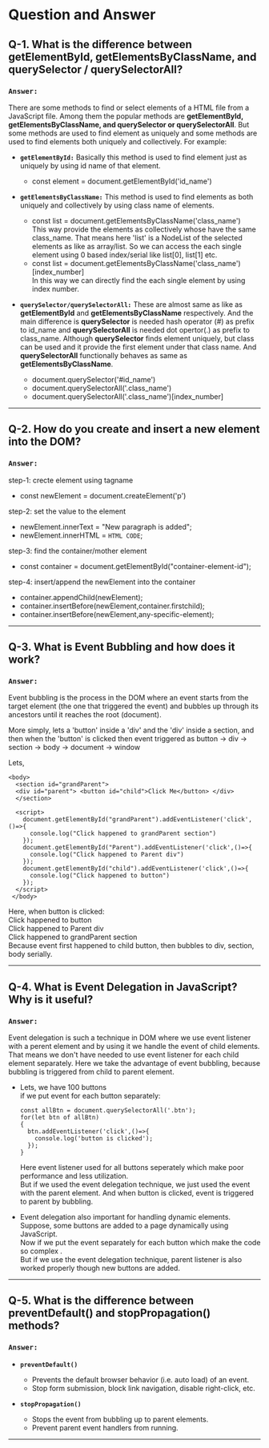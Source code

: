 #  Question and Answer

## Q-1. What is the difference between **getElementById, getElementsByClassName, and querySelector / querySelectorAll**?

### `Answer:`

There are some methods to find or select elements of a HTML file from a JavaScript file. Among them the popular methods are **getElementById, getElementsByClassName, and querySelector or querySelectorAll**. But some methods are used to find element as uniquely and some methods are used to find elements both uniquely and collectively. For example: <br>
- **`getElementById:`** Basically this method is used to find element just as uniquely by using id name of that element. <br>
  - const element = document.getElementById('id_name')<br>
- **`getElementsByClassName:`** This method is used to find elements as both uniquely and collectively by using class name of elements.<br>
  - const list = document.getElementsByClassName('class_name') <br>
  This way provide the elements as collectively whose have the same class_name. That means here 'list' is a NodeList of the selected elements as like as array/list. So we can access the each single element using 0 based index/serial like list[0], list[1] etc.
  - const list = document.getElementsByClassName('class_name')[index_number] <br>
In this way we can directly find the each single element by using index number.

- **`querySelector/querySelectorAll:`** These are almost same as like as **getElementById** and **getElementsByClassName** respectively. And the main difference is **querySelector** is needed hash operator (#) as prefix to id_name and **querySelectorAll** is needed dot opertor(.) as prefix to class_name. Although **querySelector** finds element uniquely, but class can be used and it provide the first element under that class name. And **querySelectorAll** functionally behaves as same as **getElementsByClassName**. <br>
  - document.querySelector('#id_name')
  - document.querySelectorAll('.class_name')
  - document.querySelectorAll('.class_name')[index_number]

---

## Q-2. How do you **create and insert a new element into the DOM**?

### `Answer:`

step-1: crecte element using tagname <br>
- const newElement = document.createElement('p')

step-2: set the value to the element <br>
- newElement.innerText = "New paragraph is added";
- newElement.innerHTML = `HTML CODE`;

step-3: find the container/mother element <br>
- const container = document.getElementById("container-element-id");

step-4: insert/append the newElement into the container <br>
- container.appendChild(newElement);
- container.insertBefore(newElement,container.firstchild);
- container.insertBefore(newElement,any-specific-element);

---

## Q-3. What is **Event Bubbling** and how does it work?

### `Answer:`

Event bubbling is the process in the DOM where an event starts from the target element (the one that triggered the event) and bubbles up through its ancestors until it reaches the root (document). 

More simply, lets a 'button' inside a 'div' and the 'div' inside a section, and then when the 'button' is clicked then event triggered as button -> div -> section -> body -> document -> window

Lets,
```
<body>
  <section id="grandParent"> 
  <div id="parent"> <button id="child">Click Me</button> </div> 
  </section>

  <script>
    document.getElementById("grandParent").addEventListener('click',()=>{
      console.log("Click happened to grandParent section")
    });
    document.getElementById("Parent").addEventListener('click',()=>{
      console.log("Click happened to Parent div")
    });
    document.getElementById("child").addEventListener('click',()=>{
      console.log("Click happened to button")
    });
  </script>
 </body>
``` 
  Here, when button is clicked:<br>
  Click happened to button <br> 
  Click happened to Parent div <br>
  Click happened to grandParent section <br>
  Because event first happened to child button, then bubbles to div, section, body serially.  
<hr>

## Q-4. What is **Event Delegation** in JavaScript? Why is it useful?

### `Answer:` 

Event delegation is such a technique in DOM where we use event listener with a perent element and by using it we handle the event of child elements. <br>
That means we don't have needed to use event listener for each child element separately. Here we take the advantage of event bubbling, because bubbling is triggered from child to parent element.

- Lets, we have 100 buttons <br>
  if we put event for each button separately:
  ```
  const allBtn = document.querySelectorAll('.btn');
  for(let btn of allBtn)
  {
    btn.addEventListener('click',()=>{
      console.log('button is clicked');
    });
  }
  ```
  Here event listener used for all buttons seperately which make poor performance and less utilization. <br>
  But if we used the event delegation technique, we just used the event with the parent element. And when button is clicked, event is triggered to parent by bubbling. 

- Event delegation also important for handling dynamic elements. <br>
  Suppose, some buttons are added to a page dynamically using JavaScript. <br>
  Now if we put the event separately for each button which make the code so complex . <br>
  But if we use the event delegation technique, parent listener is also worked properly though new buttons are added.
---

## Q-5. What is the difference between **preventDefault() and stopPropagation()** methods?

### `Answer:` 

- **`preventDefault()`** 
  - Prevents the default browser behavior (i.e. auto load) of an event.
  - Stop form submission, block link navigation, disable right-click, etc.

- **`stopPropagation()`** 
  - Stops the event from bubbling up to parent elements.
  - Prevent parent event handlers from running.


---